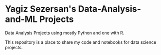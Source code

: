 # Yagiz Sezersan's Data-Analysis-and-ML Projects
Data Analysis Projects using mostly Python and one with R.

This repository is a place to share my code and notebooks for data science projects.
